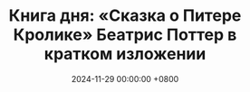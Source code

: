 ---
title: "Книга дня: «Сказка о Питере Кролике» Беатрис Поттер в кратком изложении"
description: >-
  🐰 «Сказка о Питере Кролике» — классическая детская история Беатрис Поттер, рассказывающая о приключениях озорного кролика Питера и его друзей в саду мистера МакГрегора. Погрузитесь в мир Питера Кролика! Детская сказка Беатрис Поттер о приключениях кролика в саду фермера. Увлекательно и поучительно!
date: 2024-11-29 00:00:00 +0800
categories: [Мышление, Конспекты-книг]
tags:
  [
    беатрис-поттер,
    питер-кролик,
    сказка-о-питере-кролике,
    детские-книги,
    классическая-литература,
    сказки-для-детей,
    приключения,
    фермер-макгрегор,
    детская-литература,
    иллюстрации-книг,
    природа,
    семейное-чтение,
    британская-литература,
    животные-персонажи,
    поучительные-истории
  ]
image: 
alt: Обложка книги Сказка о Питере Кролике Беатрис Поттер
fallback:
  - 
  -
---